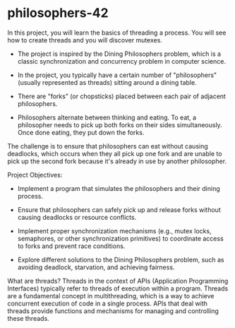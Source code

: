 # philosophers-42
In this project, you will learn the basics of threading a process. You will see how to create threads and you will discover mutexes.

- The project is inspired by the Dining Philosophers problem, which is a classic synchronization and concurrency problem in computer science.

- In the project, you typically have a certain number of "philosophers" (usually represented as threads) sitting around a dining table.

- There are "forks" (or chopsticks) placed between each pair of adjacent philosophers.

- Philosophers alternate between thinking and eating. To eat, a philosopher needs to pick up both forks on their sides simultaneously. Once done eating, they put down the forks.

The challenge is to ensure that philosophers can eat without causing deadlocks, which occurs when they all pick up one fork and are unable to pick up the second fork because it's already in use by another philosopher.

Project Objectives:

- Implement a program that simulates the philosophers and their dining process.

- Ensure that philosophers can safely pick up and release forks without causing deadlocks or resource conflicts.

- Implement proper synchronization mechanisms (e.g., mutex locks, semaphores, or other synchronization primitives) to coordinate access to forks and prevent race conditions.

- Explore different solutions to the Dining Philosophers problem, such as avoiding deadlock, starvation, and achieving fairness.


What are threads?
	Threads in the context of APIs (Application Programming Interfaces) typically refer to threads of execution within a program. Threads are a fundamental concept in multithreading, which is a way to achieve concurrent execution of code in a single process. APIs that deal with threads provide functions and mechanisms for managing and controlling these threads.
